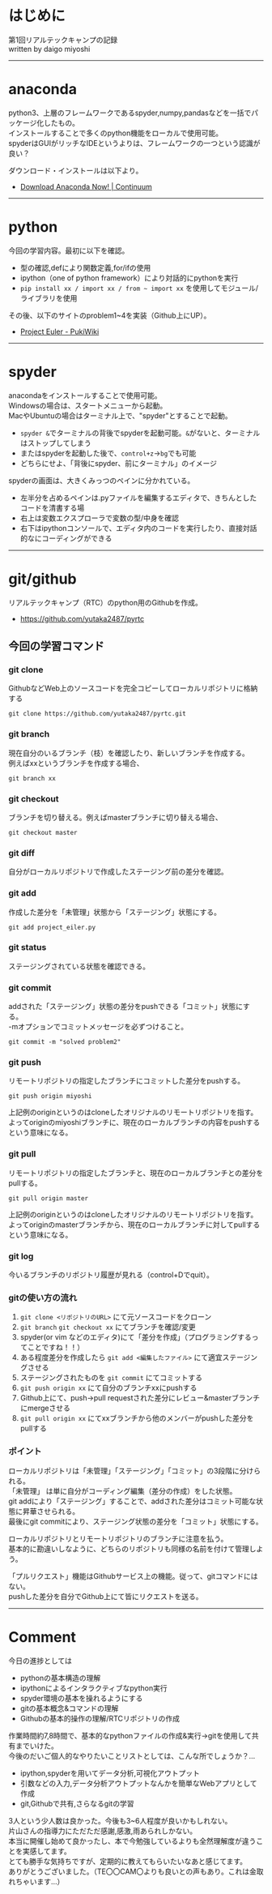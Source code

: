 # はじめに

第1回リアルテックキャンプの記録  
written by daigo miyoshi

---
# anaconda

python3、上層のフレームワークであるspyder,numpy,pandasなどを一括でパッケージ化したもの。  
インストールすることで多くのpython機能をローカルで使用可能。  
spyderはGUIがリッチなIDEというよりは、フレームワークの一つという認識が良い？

ダウンロード・インストールは以下より。

* [Download Anaconda Now! | Continuum](https://www.continuum.io/downloads)

---
# python

今回の学習内容。最初に以下を確認。

* 型の確認,defにより関数定義,for/ifの使用
* ipython（one of python framework）により対話的にpythonを実行
* `pip install xx / import xx / from ~ import xx` を使用してモジュール/ライブラリを使用


その後、以下のサイトのproblem1~4を実装（Github上にUP）。

* [Project Euler - PukiWiki](http://odz.sakura.ne.jp/projecteuler/)


---
# spyder

anacondaをインストールすることで使用可能。  
Windowsの場合は、スタートメニューから起動。  
MacやUbuntuの場合はターミナル上で、"spyder"とすることで起動。

* `spyder &`でターミナルの背後でspyderを起動可能。`&`がないと、ターミナルはストップしてしまう
* またはspyderを起動した後で、`control+z`->`bg`でも可能
* どちらにせよ、「背後にspyder、前にターミナル」のイメージ

spyderの画面は、大きくみっつのペインに分かれている。

* 左半分を占めるペインは.pyファイルを編集するエディタで、きちんとしたコードを清書する場
* 右上は変数エクスプローラで変数の型/中身を確認
* 右下はipythonコンソールで、エディタ内のコードを実行したり、直接対話的なにコーディングができる


---
# git/github

リアルテックキャンプ（RTC）のpython用のGithubを作成。
* https://github.com/yutaka2487/pyrtc

## 今回の学習コマンド
### git clone

GithubなどWeb上のソースコードを完全コピーしてローカルリポジトリに格納する
```
git clone https://github.com/yutaka2487/pyrtc.git
```

### git branch
現在自分のいるブランチ（枝）を確認したり、新しいブランチを作成する。  
例えばxxというブランチを作成する場合、
```
git branch xx
```

### git checkout

ブランチを切り替える。例えばmasterブランチに切り替える場合、
```
git checkout master
```

### git diff

自分がローカルリポジトリで作成したステージング前の差分を確認。

### git add

作成した差分を「未管理」状態から「ステージング」状態にする。
```
git add project_eiler.py
```

### git status

ステージングされている状態を確認できる。

### git commit

addされた「ステージング」状態の差分をpushできる「コミット」状態にする。  
-mオプションでコミットメッセージを必ずつけること。
```
git commit -m "solved problem2"
```

### git push

リモートリポジトリの指定したブランチにコミットした差分をpushする。
```
git push origin miyoshi
```

上記例のoriginというのはcloneしたオリジナルのリモートリポジトリを指す。  
よってoriginのmiyoshiブランチに、現在のローカルブランチの内容をpushするという意味になる。  


### git pull

リモートリポジトリの指定したブランチと、現在のローカルブランチとの差分をpullする。
```
git pull origin master
```

上記例のoriginというのはcloneしたオリジナルのリモートリポジトリを指す。  
よってoriginのmasterブランチから、現在のローカルブランチに対してpullするという意味になる。  

### git log

今いるブランチのリポジトリ履歴が見れる（control+Dでquit）。


### gitの使い方の流れ

1. `git clone <リポジトリのURL>` にて元ソースコードをクローン
2. `git branch` `git checkout xx` にてブランチを確認/変更
3. spyder(or vim などのエディタ)にて「差分を作成」（プログラミングするってことですね！！）
4. ある程度差分を作成したら `git add <編集したファイル>` にて適宜ステージングさせる
5. ステージングされたものを `git commit` にてコミットする
6. `git push origin xx` にて自分のブランチxxにpushする
7. Github上にて、push->pull requestされた差分にレビュー&masterブランチにmergeさせる
8. `git pull origin xx` にてxxブランチから他のメンバーがpushした差分をpullする


### ポイント

ローカルリポジトリは「未管理」「ステージング」「コミット」の3段階に分けられる。  
「未管理」	は単に自分がコーディング編集（差分の作成）をした状態。  
git addにより「ステージング」することで、addされた差分はコミット可能な状態に昇華させられる。  
最後にgit commitにより、ステージング状態の差分を「コミット」状態にする。  

ローカルリポジトリとリモートリポジトリのブランチに注意を払う。  
基本的に勘違いしなように、どちらのリポジトリも同様の名前を付けて管理しよう。  

「プルリクエスト」機能はGithubサービス上の機能。従って、gitコマンドにはない。  
pushした差分を自分でGithub上にて皆にリクエストを送る。

---
# Comment

今日の進捗としては
* pythonの基本構造の理解
* ipythonによるインタラクティブなpython実行
* spyder環境の基本を操れるようにする
* gitの基本概念&コマンドの理解
* Githubの基本的操作の理解/RTCリポジトリの作成

作業時間約7,8時間で、基本的なpythonファイルの作成&実行->gitを使用して共有までいけた。  
今後のだいご個人的なやりたいことリストとしては、こんな所でしょうか？…  

* ipython,spyderを用いてデータ分析,可視化アウトプット
* 引数などの入力,データ分析アウトプットなんかを簡単なWebアプリとして作成
* git,Githubで共有,さらなるgitの学習

3人という少人数は良かった。今後も3~6人程度が良いかもしれない。  
片山さんの指導力にただただ感謝,感激,雨あられしかない。  
本当に開催し始めて良かったし、本で今勉強しているよりも全然理解度が違うことを実感してます。  
とても勝手な気持ちですが、定期的に教えてもらいたいなあと感じてます。  
ありがとうございました。（TE〇〇CAM〇よりも良いとの声もあり。これは金取れちゃいます…）
